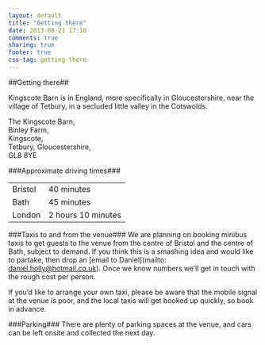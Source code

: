 ```yaml
---
layout: default
title: "Getting there"
date: 2013-08-21 17:10
comments: true
sharing: true
footer: true
css-tag: getting-there
---
```

##Getting there##

Kingscote Barn is in England, more specifically in Gloucestershire, near the village of Tetbury, in a secluded little valley in the Cotswolds.

The Kingscote Barn,  
Binley Farm,  
Kingscote,  
Tetbury,
Gloucestershire,  
GL8 8YE

###Approximate driving times###

<table border="0" bordercolor="" style="background-color:" width="100%" cellpadding="5" cellspacing="0">
	<tr>
		<td>Bristol</td>
		<td>40 minutes</td>
	</tr>
	<tr>
		<td>Bath</td>
		<td>45 minutes</td>
	</tr>
	<tr>
		<td>London</td>
		<td>2 hours 10 minutes</td>
	</tr>
</table>

###Taxis to and from the venue###
We are planning on booking minibus taxis to get guests to the venue from the centre of Bristol and the centre of Bath, subject to demand. If you think this is a smashing idea and would like to partake, then drop an [email to Daniel](mailto: daniel.holly@hotmail.co.uk). Once we know numbers we’ll get in touch with the rough cost per person.

If you’d like to arrange your own taxi, please be aware that the mobile signal at the venue is poor, and the local taxis will get booked up quickly, so book in advance. 

###Parking###
There are plenty of parking spaces at the venue, and cars can be left onsite and collected the next day.